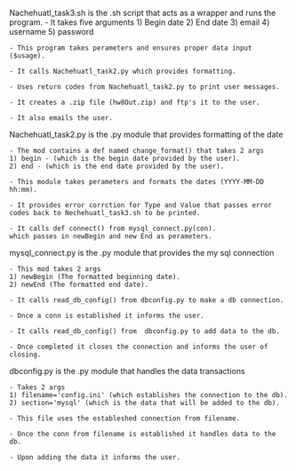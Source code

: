 

Nachehuatl_task3.sh is the .sh script that acts as a wrapper and runs the program.
	- It takes five arguments
	1) Begin date
	2) End date
	3) email
	4) username
	5) password
	
	- This program takes perameters and ensures proper data input ($usage).

	- It calls Nachehuatl_task2.py which provides formatting.

	- Uses return codes from Nachehuatl_task2.py to print user messages.

	- It creates a .zip file (hw8Out.zip) and ftp's it to the user.

	- It also emails the user.


Nachehuatl_task2.py is the .py module that provides formatting of the date

	- The mod contains a def named change_format() that takes 2 args
	1) begin - (which is the begin date provided by the user).
	2) end - (which is the end date provided by the user).

	- This module takes perameters and formats the dates (YYYY-MM-DD hh:mm).

	- It provides error corrction for Type and Value that passes error codes back to Nechehuatl_task3.sh to be printed.

	- It calls def connect() from mysql_connect.py(con).
	which passes in newBegin and new End as perameters.


mysql_connect.py is the .py module that provides the my sql connection

	- This mod takes 2 args
	1) newBegin (The formatted beginning date).
	2) newEnd (The formatted end date).

	- It calls read_db_config() from dbconfig.py to make a db connection.
	
	- Once a conn is established it informs the user.

	- It calls read_db_config() from  dbconfig.py to add data to the db.

	- Once completed it closes the connection and informs the user of closing.


dbconfig.py is the .py module that handles the data transactions

	- Takes 2 args
	1) filename='config.ini' (which establishes the connection to the db).
	2) section='mysql' (which is the data that will be added to the db).

	- This file uses the estableshed connection from filename.

	- Once the conn from filename is established it handles data to the db.

	- Upon adding the data it informs the user.
